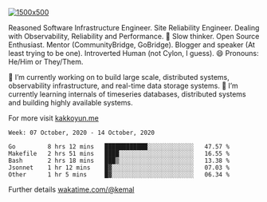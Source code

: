 [![1500x500](https://user-images.githubusercontent.com/536449/87228151-7d711200-c39f-11ea-9cd5-a511464c430f.jpeg "Kemal Akkoyun")](https://github.com/kakkoyun)

<!--
**kakkoyun/kakkoyun** is a ✨ _special_ ✨ repository because its `README.md` (this file) appears on your GitHub profile.

Here are some ideas to get you started:

- 🔭 I’m currently working on ...
- 🌱 I’m currently learning ...
- 👯 I’m looking to collaborate on ...
- 🤔 I’m looking for help with ...
- 💬 Ask me about ...
- 📫 How to reach me: ...
- 😄 Pronouns: ...
- ⚡ Fun fact: ...
 
<img src="https://github-readme-stats.vercel.app/api?username=kakkoyun&show_icons=true&count_private=true&theme=gotham" alt="Stats" />
![kakkoyun's wakatime stats](https://github-readme-stats.vercel.app/api/wakatime?username=kemal&theme=gotham)

<img align="center" src="https://github-readme-stats.vercel.app/api?username=kakkoyun&show_icons=true&count_private=true&theme=gotham&layout=compact" />
<img align="center" src="https://github-readme-stats.vercel.app/api/wakatime?username=kemal&theme=gotham&layout=compact" />

-->


Reasoned Software Infrastructure Engineer. Site Reliability Engineer. Dealing with Observability, Reliability and Performance. 
🤔 Slow thinker. Open Source Enthusiast. Mentor (CommunityBridge, GoBridge). Blogger and speaker (At least trying to be one). 
Introverted Human (not Cylon, I guess). 😄 Pronouns: He/Him or They/Them.

🔭 I’m currently working on to build large scale, distributed systems, observability infrastructure, and real-time data storage systems.
🌱 I’m currently learning internals of timeseries databases, distributed systems and building highly available systems.

For more visit [kakkoyun.me](https://kakkoyun.me)

<!--START_SECTION:waka-->
```text
Week: 07 October, 2020 - 14 October, 2020

Go         8 hrs 12 mins   ████████████░░░░░░░░░░░░░   47.57 % 
Makefile   2 hrs 51 mins   ████░░░░░░░░░░░░░░░░░░░░░   16.55 % 
Bash       2 hrs 18 mins   ███▒░░░░░░░░░░░░░░░░░░░░░   13.38 % 
Jsonnet    1 hr 12 mins    █▓░░░░░░░░░░░░░░░░░░░░░░░   07.03 % 
Other      1 hr 5 mins     █▓░░░░░░░░░░░░░░░░░░░░░░░   06.34 % 
```
<!--END_SECTION:waka-->

Further details [wakatime.com/@kemal](https://wakatime.com/@kemal)
